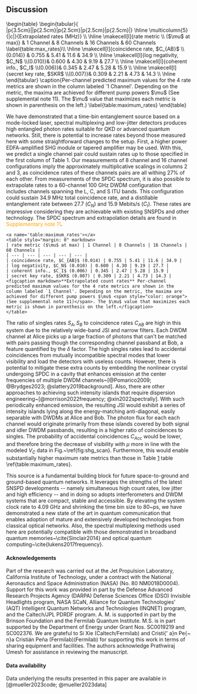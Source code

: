 ## Discussion
<div class="latex">\begin{table}
\begin{tabular}{ |p{3.5cm}||p{2.5cm}|p{2.5cm}|p{2.5cm}|p{2.5cm}|}
 \hline
 \multicolumn{5}{|c|}{Extrapolated rates (MHz)} \\
 \hline
 \makecell[l]{rate metric \\ ($\mu$ at max)}   &  1 Channel & 8 Channels & 16 Channels & 60 Channels \label{table:max_rates}\\
 \hline
 \makecell[l]{coincidence rate, $C_{AB}$ \\(0.014)} & 0.755 & 5.41    &  11.6  &  34.9     \\
 \hline
 \makecell[l]{log negativity, $C_N$ \\(0.010)}& 0.600 & 4.30    &  9.19  &  27.7   \\
 \hline
 \makecell[l]{coherent info., $C_I$ \\(0.006)}& 0.345 & 2.47 &  5.28  &  15.9 \\
 \hline
 \makecell[l]{secret key rate, $SKR$ \\(0.007)}& 0.309 & 2.21 &  4.73  &  14.3 \\
 \hline
\end{tabular}
\caption{Per-channel predicted maximum values for the 4 rate metrics are shown in the column labeled `1 Channel'. Depending on the metric, the maxima are achieved for different pump powers $\mu$ (See supplemental note 11). The $\mu$ value that maximizes each metric is shown in parenthesis on the left.}
\label{table:maximum_rates}
\end{table}</div>




<!-- ![**short caption here** long caption here](./figs/fig_file_name.svg){#fig:fig_id short-caption='short caption here' width=100% path="chapter_05"} -->

We have demonstrated that a time-bin entanglement source based on a mode-locked laser, spectral multiplexing and low-jitter detectors produces high entangled photon rates suitable for QKD or advanced quantum networks. Still, there is potential to increase rates beyond those measured here with some straightforward changes to the setup. First, a higher power EDFA-amplified SHG module or tapered amplifier may be used. With this, we predict a single channel pair could sustain rates up to those specified in the first column of Table 1. Our measurements of 8 channel and 16 channel configurations imply the approximately multiplicative scalings in columns 2 and 3, as coincidence rates of these channels pairs are all withing 27\% of each other.  From measurements of the SPDC spectrum, it is also possible to extrapolate rates to a 60-channel 100 GHz DWDM configuration that includes channels spanning the L, C, and S ITU bands. This configuration could sustain 34.9 MHz total coincidence rate, and a distillable entanglement rate between 27.7 ($C_N$) and 15.9 Mebits/s ($C_I$).  These rates are impressive considering they are achievable with existing SNSPDs and other technology. The SPDC spectrum and extrapolation details are found in <span style="color: orange">Supplementary note 11</span>.

```{=html}
<a name='table:maximum_rates'></a>
<table style="margin: 0" markdown>
| rate metric ($\mu$ at max) | 1 Channel | 8 Channels | 16 Channels | 60 Channels |
| --- | --- | --- | --- | --- |
| coincidence rate, $C_{AB}$ (0.014) | 0.755 | 5.41 | 11.6 | 34.9 |
| log negativity, $C_N$ (0.010) | 0.600 | 4.30 | 9.19 | 27.7 |
| coherent info., $C_I$ (0.006) | 0.345 | 2.47 | 5.28 | 15.9 |
| secret key rate, $SKR$ (0.007) | 0.309 | 2.21 | 4.73 | 14.3 |
<figcaption markdown>**Extrapolated count rates** Per-channel predicted maximum values for the 4 rate metrics are shown in the column labeled `1 Channel'. Depending on the metric, the maxima are achieved for different pump powers $\mu$ <span style="color: orange">(See supplemental note 11)</span>. The $\mu$ value that maximizes each metric is shown in parenthesis on the left.</figcaption>
</table>
```

The ratio of singles rates $S_A, S_B$ to coincidence rates $C_{AB}$ are high in this system due to the relatively wide-band JSI and narrow filters. Each DWDM channel at Alice picks up a large fraction of photons that can't be matched with pairs passing though the corresponding channel passband at Bob, a feature quantified by the $\delta$ factor. The high singles rates lead to accidental coincidences from mutually incompatible spectral modes that lower visibility and load the detectors with useless counts. However, there is potential to mitigate these extra counts by embedding the nonlinear crystal undergoing SPDC in a cavity that enhances emission at the center frequencies of multiple DWDM channels~[@Pomarico2009; @Brydges2023; @slattery2019background]. Also, there are other approaches to achieving such intensity islands that require dispersion engineering~[@morrison2022frequency; @xin2022spectrally]. With such periodically enhanced emission, the resulting JSI would exhibit a series of intensity islands lying along the energy-matching anti-diagonal, easily separable with DWDMs at Alice and Bob. The photon flux for each each channel would originate primarily from these islands covered by both signal and idler DWDM passbands, resulting in a higher ratio of coincidences to singles. The probability of accidental coincidences $C_{Acc}$ would be lower, and therefore bring the decrease of visibility with $\mu$ more in line with the modeled $V_C$ data in Fig.~\ref{fig:shg_scan}. Furthermore, this would enable substantially higher maximum rate metrics than those in <span class="html">Table [1](#table:maximum_rates)</span><span class="latex"> table \ref{table:maximum_rates}</span>. 

This source is a fundamental building block for future space-to-ground and ground-based quantum networks. It leverages the strengths of the latest SNSPD developments -- namely simultaneous high count rates, low jitter and high efficiency -- and in doing so adopts interferometers and DWDM systems that are compact, stable and accessible. By elevating the system clock rate to 4.09 GHz and shrinking the time bin size to 80~ps, we have demonstrated a new state of the art in quantum communication that enables adoption of mature and extensively developed technologies from classical optical networks. Also, the spectral multiplexing methods used here are potentially compatible with those demonstrated in broadband quantum memories~\cite{Sinclair2014} and optical quantum computing~\cite{lukens2017frequency}.

<!-- % To ensure straightforward comparability with other source designs, we did not subject the photon pairs to long-distance link attenuation. The single-mode fibers in use added up to no more than 10 m length. All of the following collection efficiencies include coupling and transmission losses of WDMs and fibers, leakage from imperfect wavelength channel separation and SNSPD detection efficiencies. -->

<!-- % # summary: production of a wide bandwidth (JSI), and how the useful JSI extends beyond the spectral range of the 8-channel pairings. -->


#### Acknowledgements
Part of the research was carried out at the Jet Propulsion Laboratory, California Institute of Technology, under a contract with the National Aeronautics and Space Administration (NASA) (No. 80 NM0018D0004). Support for this work was provided in part by the Defense Advanced Research Projects Agency (DARPA) Defense Sciences Office (DSO) Invisible Headlights program, NASA SCaN, Alliance for Quantum Technologies’ (AQT) Intelligent Quantum Networks and Technologies (INQNET) program, and the Caltech/JPL PDRDF program. A. M. is supported in part by the Brinson Foundation and the Fermilab Quantum Institute. M.S. is in part supported by the Department of Energy under Grant Nos. SC0019219 and SC002376. We are grateful to Si Xie (Caltech/Fermilab) and <span class="latex">Cristi{\' a}n Pe{\~ n}a </span><span class="html">Cristián Peña (Fermilab)</span>(Fermilab) for supporting this work in terms of sharing equipment and facilities. The authors acknowledge Prathwiraj Umesh for assistance in reviewing the manuscript. 

#### Data availability
Data underlying the results presented in this paper are available in [@mueller2023code; @mueller2023data]
